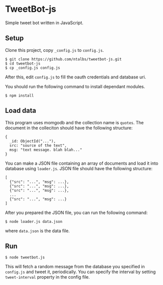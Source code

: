 TweetBot-js
===========

Simple tweet bot written in JavaScript.

## Setup
Clone this project, copy `_config.js` to `config.js`.

    $ git clone https://github.com/ntalbs/tweetbot-js.git
    $ cd tweetbot-js
    $ cp _config.js config.js

After this, edit `config.js` to fill the oauth credentials and database uri.

You should run the following command to install dependant modules.

    $ npm install

## Load data
This program uses momgodb and the collection name is `quotes`. The document in the colleciton should have the following structure:

    {
      _id: ObjectId("..."),
      src: "source of the text",
      msg: "text message. blah blah..."
    }

You can make a JSON file containing an array of documents and load it into database using `loader.js`. JSON file should have the following structure:

    [
      {"src": "...", "msg": ...},
      {"src": "...", "msg": ...},
      {"src": "...", "msg": ...},
      ...
      {"src": "...", "msg": ...}
    ]

After you prepared the JSON file, you can run the following command:

    $ node loader.js data.json

where `data.json` is the data file.

## Run

    $ node tweetbot.js

This will fetch a random message from the database you specified in `config.js` and tweet it, periodically. You can specify the interval by setting `tweet-interval` property in the config file.
